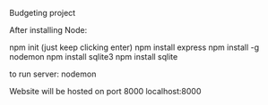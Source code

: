 Budgeting project

After installing Node:

npm init (just keep clicking enter)
npm install express
npm install -g nodemon
npm install sqlite3
npm install sqlite

to run server:
nodemon

Website will be hosted on port 8000
localhost:8000
